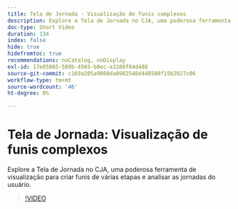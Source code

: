 ```yaml
---
title: Tela de Jornada - Visualização de funis complexos
description: Explore a Tela de Jornada no CJA, uma poderosa ferramenta de visualização para criar funis de várias etapas e analisar as jornadas do usuário.
doc-type: Short Video
duration: 134
index: false
hide: true
hidefromtoc: true
recommendations: noCatalog, noDisplay
exl-id: 17e85065-589b-4565-b0ec-e3288f84d488
source-git-commit: c169a205a9088da0982548d448500f15b2027c06
workflow-type: tm+mt
source-wordcount: '46'
ht-degree: 0%

---
```


# Tela de Jornada: Visualização de funis complexos

Explore a Tela de Jornada no CJA, uma poderosa ferramenta de visualização para criar funis de várias etapas e analisar as jornadas do usuário.

<!-- 72_S103_3442450_134_journey-canvas-visualizing-complex-funnels -->
>[!VIDEO](https://video.tv.adobe.com/v/3458364/?learn=on&enablevpops=true)
